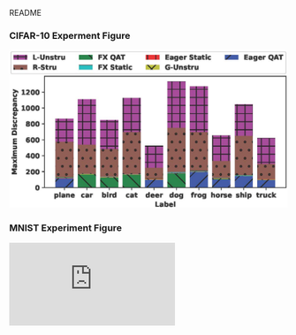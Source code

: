 README
### CIFAR-10 Experment Figure ###
![image](/CIFAR10_result1.jpg)
### MNIST Experiment Figure ###
![image](https://github.com/emiyacody/EqBaB/blob/main/MNIST%20result1.pdf)
